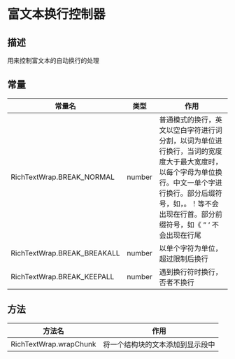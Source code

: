 # 富文本换行控制器

## 描述
用来控制富文本的自动换行的处理

## 常量
| 常量名                         | 类型            | 作用                                                                                                         |
| -------------               | ------------- | -------------                                                                                                |
| RichTextWrap.BREAK_NORMAL   | number        | 普通模式的换行，英文以空白字符进行词分割，以词为单位进行换行，当词的宽度度大于最大宽度时，以每个字母为单位换行。中文一单个字进行换行。部分后缀符号，如，。！等不会出现在行首。部分前缀符号，如《 “ ‘ 不会出现在行尾 |
| RichTextWrap.BREAK_BREAKALL | number        | 以单个字符为单位，超过限制后换行                                                                                             |
| RichTextWrap.BREAK_KEEPALL  | number        | 遇到换行符时换行，否者不换行                                                                                               |
## 方法
| 方法名                    | 作用               |
| -------------          | -------------    |
| RichTextWrap.wrapChunk | 将一个结构块的文本添加到显示段中 |
